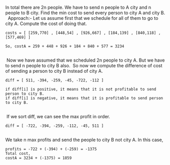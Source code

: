 In total there are 2n people.
We have to send n people to A city and n people to B city.
Find the min cost to send every person to city A and city B.
​
​
Approach:-
Let us assume first that we schedule for all of them to go to city A.
Compute the cost of doing that.
```
costs = [ [259,770] , [448,54] , [926,667] , [184,139] , [840,118] , [577,469] ]
​
So, costA = 259 + 448 + 926 + 184 + 840 + 577 = 3234
​
```
​
Now we have assumed that we scheduled 2n people to city A.
But we have to send n people to city B also.
​
So now we compute the difference of cost of sending a person  to city B instead of city A.
​
```
diff = [ 511, -394, -259, -45, -722, -112 ]
​
if diff[i] is positive, it means that it is not profitable to send person to city B.
if diff[i] is negative, it means that it is profitable to send person to city B.
​
```
​
If we sort diff, we can see the max profit in order.
```
diff = [ -722, -394, -259, -112, -45, 511 ]
​
```
We take n max profits and send the people to city B not city A.
In this case,
​
```
profits = -722 + (-394) + (-259) = -1375
Total cost,
costA = 3234 + (-1375) = 1859